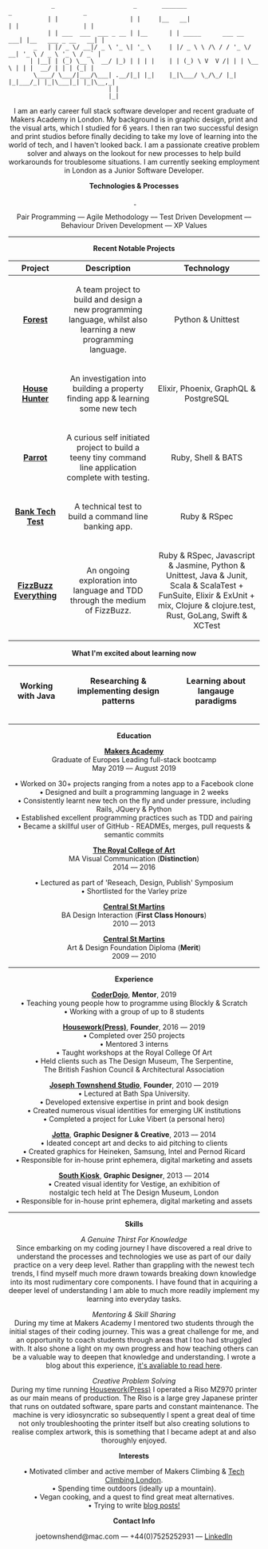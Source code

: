 ``` 
            _                      _       _______                      _                    _ 
           | |                    | |     |__   __|                    | |                  | |
           | | ___  ___  ___ _ __ | |__      | | _____      ___ __  ___| |__   ___ _ __   __| |
       _   | |/ _ \/ __|/ _ \ '_ \| '_ \     | |/ _ \ \ /\ / / '_ \/ __| '_ \ / _ \ '_ \ / _` |
      | |__| | (_) \__ \  __/ |_) | | | |    | | (_) \ V  V /| | | \__ \ | | |  __/ | | | (_| |
       \____/ \___/|___/\___| .__/|_| |_|    |_|\___/ \_/\_/ |_| |_|___/_| |_|\___|_| |_|\__,_|
                            | |                                                                
                            |_|                                                                
```

<p align="center">I am an early career full stack software developer and recent graduate of Makers Academy in London. My background is in graphic design, print and the visual arts, which I studied for 6 years. I then ran two successful design and print studios before finally deciding to take my love of learning into the world of tech, and I haven't looked back. I am a passionate creative problem solver and always on the lookout for new processes to help build workarounds for troublesome situations. I am currently seeking employment in London as a Junior Software Developer.</p>

**<p align="center">Technologies & Processes</p>**

<p align="center"> <a href="https://sourcerer.io/josephtownshend"><img src="https://img.shields.io/badge/Ruby-328%20commits-orange.svg" alt=""></a> <a href="https://sourcerer.io/josephtownshend"><img src="https://img.shields.io/badge/JavaScript-114%20commits-orange.svg" alt=""></a> <a href="https://sourcerer.io/josephtownshend"><img src="https://img.shields.io/badge/Python-70%20commits-orange.svg" alt=""> </a><a href="https://sourcerer.io/josephtownshend"><img src="https://img.shields.io/badge/Java-99%20commits-orange.svg" alt=""></a> <a href="https://sourcerer.io/josephtownshend"><img src="https://img.shields.io/badge/Elixir-91%20commits-orange.svg" alt=""></a></p>

<p align="center">Pair Programming –– Agile Methodology –– Test Driven Development –– Behaviour Driven Development –– XP Values</p>

--------

**<p align="center">Recent Notable Projects</p>**
 
| Project  | Description  | Technology  |
|---|---|---|
| <p align="center">[**Forest**](https://github.com/josephtownshend/Forest_Lang)</p> | <p align="center">A team project to build and design a new programming language, whilst also learning a new programming language.</p> | <p align="center">Python & Unittest</p>  |
| <p align="center">[**House Hunter**](https://github.com/josephtownshend/House_Hunter)</p> | <p align="center">An investigation into building a property finding app & learning some new tech</p> | <p align="center">Elixir, Phoenix, GraphQL & PostgreSQL</p>
| <p align="center">[**Parrot**](https://github.com/josephtownshend/Parrot)</p> | <p align="center">A curious self initiated project to build a teeny tiny command line application complete with testing.</p> | <p align="center">Ruby, Shell & BATS</p> |
| <p align="center">[**Bank Tech Test**](https://github.com/josephtownshend/Bank)</p> | <p align="center">A technical test to build a command line banking app.</p>  | <p align="center">Ruby & RSpec</p> |
| <p align="center">[**FizzBuzz Everything**](https://github.com/josephtownshend/FizzBuzz_In_Every_Language)</p> | <p align="center">An ongoing exploration into language and TDD through the medium of FizzBuzz.</p>  | <p align="center">Ruby & RSpec, Javascript & Jasmine, Python & Unittest, Java & Junit, Scala & ScalaTest + FunSuite, Elixir & ExUnit + mix, Clojure & clojure.test, Rust, GoLang, Swift & XCTest</p> |

**<p align="center">What I'm excited about learning now**
          
|  <p align="center">Working with Java</p> | <p align="center">Researching & implementing design patterns</p>  |  <p align="center">Learning about langauge paradigms</p> |
|---|---|---|
          
-------

**<p align="center">Education</p>**

**<p align="center"><a href="https://www.makers.tech/" target="blank">Makers Academy</a>**<br>Graduate of Europes Leading full-stack bootcamp<br>May 2019 –– August 2019</p>

<p align="center">• Worked on 30+ projects ranging from a notes app to a Facebook clone <br> 
          • Designed and built a programming language in 2 weeks <br> 
          • Consistently learnt new tech on the fly and under pressure, including Rails, JQuery & Python<br> 
          • Established excellent programming practices such as TDD and pairing<br>        
          • Became a skillful user of GitHub - READMEs, merges, pull requests & semantic commits</p>

**<p align="center"><a href="https://www.rca.ac.uk/" target="blank">The Royal College of Art</a>**<br>MA Visual Communication (**Distinction**)<br>2014 –– 2016</p>
  <p align="center">• Lectured as part of 'Reseach, Design, Publish' Symposium<br>
  • Shortlisted for the Varley prize</p>

**<p align="center"><a href="https://www.arts.ac.uk/colleges/central-saint-martins" target="blank">Central St Martins</a>**<br>BA Design Interaction (**First Class Honours**)<br>2010 –– 2013</p>

**<p align="center"><a href="https://www.arts.ac.uk/colleges/central-saint-martins" target="blank">Central St Martins</a>**<br>Art & Design Foundation Diploma (**Merit**)<br>2009 –– 2010</p>

------

**<p align="center">Experience</p>**

**<p align="center"><a href="https://coderdojo.com/" target="blank">CoderDojo</a>**, **Mentor**, 2019<br>
          • Teaching young people how to programme using Blockly & Scratch<br>
          • Working with a group of up to 8 students</p>   

<p align="center"></p>

**<p align="center"><a href="http://www.housework.press" target="blank">Housework(Press)</a>**, **Founder**, 2016 –– 2019<br>
          • Completed over 250 projects<br>
          • Mentored 3 interns<br>
          • Taught workshops at the Royal College Of Art<br>
          • Held clients such as The Design Museum, The Serpentine, <br>The British Fashion Council & Architectural Association</p></p>

**<p align="center"><a href="http://www.joe-t.com" target="blank">Joseph Townshend Studio</a>**, **Founder**, 2010 –– 2019<br>
          • Lectured at Bath Spa University.<br>
          • Developed extensive expertise in print and book design<br>
          • Created numerous visual identities for emerging UK institutions<br>
          • Completed a project for Luke Vibert (a personal hero)</p>  

**<p align="center"><a href="http://www.jotta.com" target="blank">Jotta</a>**, **Graphic Designer & Creative**, 2013 –– 2014<br>
          • Ideated concept art and decks to aid pitching to clients<br>
          • Created graphics for Heineken, Samsung, Intel and Pernod Ricard<br>
          • Responsible for in-house print ephemera, digital marketing and assets</p>


**<p align="center"><a href="http://www.southkiosk.com" target="blank">South Kiosk</a>**, **Graphic Designer**, 2013 –– 2014<br>
          • Created visual identity for Vestige, an exhibition of <br>nostalgic tech held at The Design Museum, London <br>
          • Responsible for in-house print ephemera, digital marketing and assets</p>

------

**<p align="center">Skills</p>**

*<p align="center">A Genuine Thirst For Knowledge*<br>Since embarking on my coding journey I have discovered a real drive to understand the processes and technologies we use as part of our daily practice on a very deep level. Rather than grappling with the newest tech trends, I find myself much more drawn towards breaking down knowledge into its most rudimentary core components. I have found that in acquiring a deeper level of understanding I am able to much more readily implement my learning into everyday tasks.</p>

*<p align="center">Mentoring & Skill Sharing*<br>During my time at Makers Academy I mentored two students through the initial stages of their coding journey. This was a great challenge for me, and an opportunity to coach students through areas that I too had struggled with. It also shone a light on my own progress and how teaching others can be a valuable way to deepen that knowledge and understanding. I wrote a blog about this experience, [it's avaliable to read here](https://medium.com/@joetownshend1/learning-through-the-lens-of-mentorship-631b2b834df0).</p>

  
*<p align="center">Creative Problem Solving*<br>During my time running <a href="https://www.instagram.com/houseworkpress/">Housework(Press)</a> I operated a Riso MZ970 printer as our main means of production. The Riso is a large grey Japanese printer that runs on outdated software, spare parts and constant maintenance. The machine is very idiosyncratic so subsequently I spent a great deal of time not only troubleshooting the printer itself but also creating solutions to realise complex artwork, this is something that I became adept at and also thoroughly enjoyed.</p>


**<p align="center">Interests</p>**

<p align="center">• Motivated climber and active member of Makers Climbing & <a href="https://www.meetup.com/Tech-Climbing-London/" target="blank">Tech Climbing London</a>.<br>• Spending time outdoors (ideally up a mountain).<br>• Vegan cooking, and a quest to find great meat alternatives.<br>• Trying to write <a href="https://medium.com/@joetownshend1" target="blank">blog posts!</a></p>

**<p align="center">Contact Info</p>**

<p align="center"> joetownshend@mac.com –– +44(0)7525252931 –– <a href="https://www.linkedin.com/in/joseph-townshend-934570182/" target="blank">LinkedIn</a></p>
